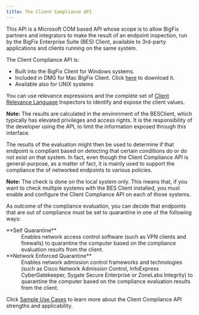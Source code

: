 ```yaml
---
title: The Client Compliance API
---
```


This API is a Microsoft COM based API whose scope is to allow BigFix partners and integrators to make the result of an endpoint inspection, 
run by the BigFix Enterprise Suite (BES) Client, available to 3rd-party applications and clients running on the same system.

The Client Compliance API is: 
- Built into the BigFix Client for Windows systems.
- Included in DMG for Mac BigFix Client. Click [here](http://support.bigfix.com/bes/install/besclients-nonwindows.html#osx) to download it.
- Available also for UNIX systems

You can use relevance expressions and the complete set of [Client Relevance Language](../../relevance/guide/client/) Inspectors to identify and 
expose the client values.  

**Note:** The results are calculated in the environment of the BESClient, which typically has elevated 
privileges and access rights. It is the responsibility of the developer using the API, 
to limit the information exposed through this interface.

The results of the evaluation might then be used to determine if that endpoint is compliant based on 
detecting that certain conditions do or do not exist on that system.
In fact, even though the Client Compliance API is general-purpose, as a matter of fact, it is mainly 
used to support the compliance the of networked endpoints to various policies.

**Note:** The check is done on the local system only. This means that, if you want to check multiple systems with 
the BES Client installed, you must enable and configure the Client Compliance API on each of those systems.

As outcome of the compliance evaluation, you can decide that endpoints that are out of compliance 
must be set to quarantine in one of the following ways:
<dl>
   <dt>**Self Quarantine**</dt>
   <dd>Enables network access control software (such as VPN clients and firewalls) to quarantine 
   the computer based on the compliance evaluation results from the client.</dd>
   <dt>**Network Enforced Quarantine**</dt>
   <dd>Enables network admission control frameworks and technologies (such as Cisco Network 
   Admission Control, InfoExpress CyberGatekeeper, Sygate Secure Enterprise or ZoneLabs Integrity) 
   to quarantine the computer based on the compliance evaluation results from the client.</dd>
</dl>

Click [Sample Use Cases](./cc_use_cases.html) to learn more about the Client Compliance API strengths and applicability. 




